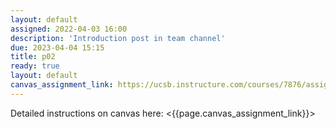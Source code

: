 ```yaml
---
layout: default
assigned: 2022-04-03 16:00
description: 'Introduction post in team channel'
due: 2023-04-04 15:15
title: p02
ready: true
layout: default
canvas_assignment_link: https://ucsb.instructure.com/courses/7876/assignments/91665
---
```


Detailed instructions on canvas here: <{{page.canvas_assignment_link}}>